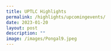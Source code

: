 ```yaml
---
title: UPTLC Highlights
permalink: /highlights/upcomingevents/
date: 2023-01-20
layout: post
description: ""
image: /images/Pongal9.jpeg
---
```


